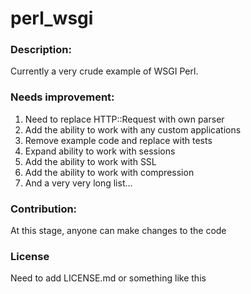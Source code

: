 # perl_wsgi

### Description:

Currently a very crude example of WSGI Perl.

### Needs improvement:

1. Need to replace HTTP::Request with own parser
2. Add the ability to work with any custom applications
3. Remove example code and replace with tests
4. Expand ability to work with sessions
5. Add the ability to work with SSL
6. Add the ability to work with compression
7. And a very very long list...

### Contribution:

At this stage, anyone can make changes to the code

### License

Need to add LICENSE.md or something like this